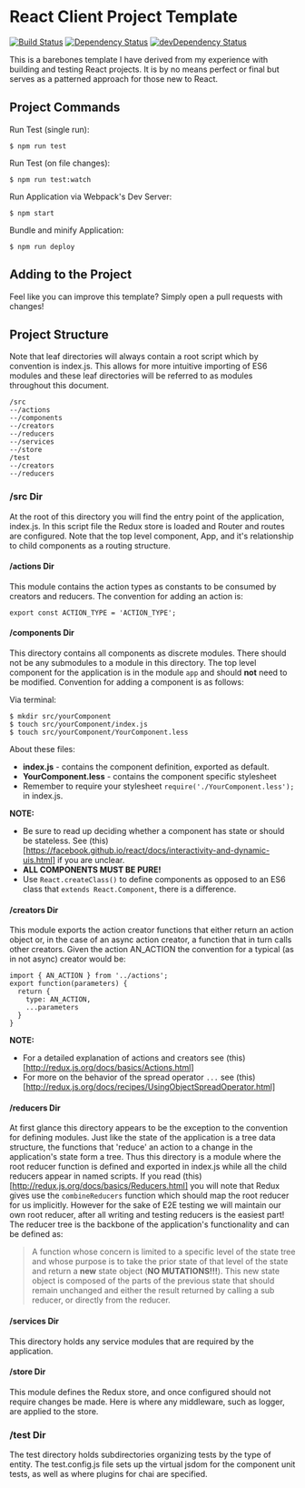 # React Client Project Template
[![Build Status](https://travis-ci.org/thomasLevans/react_client_template.svg?branch=master)](https://travis-ci.org/thomasLevans/react_client_template)
[![Dependency Status](https://david-dm.org/thomasLevans/react_client_template.svg)](https://david-dm.org/thomasLevans/react_client_template)
[![devDependency Status](https://david-dm.org/thomasLevans/react_client_template/dev-status.svg)](https://david-dm.org/thomasLevans/react_client_template#info=devDependencies)


This is a barebones template I have derived from my experience with building and testing React projects. It is by no means perfect or final but serves as a patterned approach for those new to React.


## Project Commands
Run Test (single run):
```
$ npm run test
```
Run Test (on file changes):
```
$ npm run test:watch
```

Run Application via Webpack's Dev Server:
```
$ npm start
```

Bundle and minify Application:
```
$ npm run deploy
```

## Adding to the Project
Feel like you can improve this template? Simply open a pull requests with changes!


## Project Structure
Note that leaf directories will always contain a root script which by convention
is index.js. This allows for more intuitive importing of ES6 modules and these
leaf directories will be referred to as modules throughout this document.


```
/src
--/actions
--/components
--/creators
--/reducers
--/services
--/store
/test
--/creators
--/reducers
```


### /src Dir
At the root of this directory you will find the entry point of the application,
index.js. In this script file the Redux store is loaded and Router and routes are
configured. Note that the top level component, App, and it's relationship to child
components as a routing structure.


#### /actions Dir
This module contains the action types as constants to be consumed by creators
and reducers. The convention for adding an action is:


```
export const ACTION_TYPE = 'ACTION_TYPE';
```


#### /components Dir
This directory contains all components as discrete modules. There should not be
any submodules to a module in this directory. The top level component for the
application is in the module `app` and should __not__ need to be modified. Convention
for adding a component is as follows:


Via terminal:
```
$ mkdir src/yourComponent
$ touch src/yourComponent/index.js
$ touch src/yourComponent/YourComponent.less
```
About these files:
 - __index.js__ - contains the component definition, exported as default.
 - __YourComponent.less__ - contains the component specific stylesheet
  - Remember to require your stylesheet `require('./YourComponent.less');` in
  index.js.


__NOTE:__
- Be sure to read up deciding whether a component has state or should be
 stateless. See (this)[https://facebook.github.io/react/docs/interactivity-and-dynamic-uis.html] if you are unclear.
- __ALL COMPONENTS MUST BE PURE!__
- Use `React.createClass()` to define components as opposed to an ES6 class that
`extends React.Component`, there is a difference.


#### /creators Dir
This module exports the action creator functions that either return an action object
or, in the case of an async action creator, a function that in turn calls other
creators. Given the action AN_ACTION the convention for a typical (as in not async)
creator would be:


```
import { AN_ACTION } from '../actions';
export function(parameters) {
  return {
    type: AN_ACTION,
    ...parameters
  }
}
```
__NOTE:__
- For a detailed explanation of actions and creators see (this)[http://redux.js.org/docs/basics/Actions.html]
- For more on the behavior of the spread operator `...` see (this)[http://redux.js.org/docs/recipes/UsingObjectSpreadOperator.html]


#### /reducers Dir
At first glance this directory appears to be the exception to the convention for
defining modules. Just like the state of the application is a tree data structure,
the functions that 'reduce' an action to a change in the application's state form
a tree. Thus this directory is a module where the root reducer function is defined
and exported in index.js while all the child reducers appear in named scripts. If
you read (this)[http://redux.js.org/docs/basics/Reducers.html] you will note that
Redux gives use the `combineReducers` function which should map the root reducer
for us implicitly. However for the sake of E2E testing we will maintain our own
root reducer, after all writing and testing reducers is the easiest part! The reducer
tree is the backbone of the application's functionality and can be defined as:
> A function whose concern is limited to a specific level of the state tree and
> whose purpose is to take the prior state of that level of the state and return a
> __new__ state object (__NO MUTATIONS!!!__). This new state object is composed of
> the parts of the previous state that should remain unchanged and either the result
> returned by calling a sub reducer, or directly from the reducer.


#### /services Dir
This directory holds any service modules that are required by the application.


#### /store Dir
This module defines the Redux store, and once configured should not require changes
be made. Here is where any middleware, such as logger, are applied to the store.


### /test Dir
The test directory holds subdirectories organizing tests by the type of entity. The
test.config.js file sets up the virtual jsdom for the component unit tests, as well
as where plugins for chai are specified.
